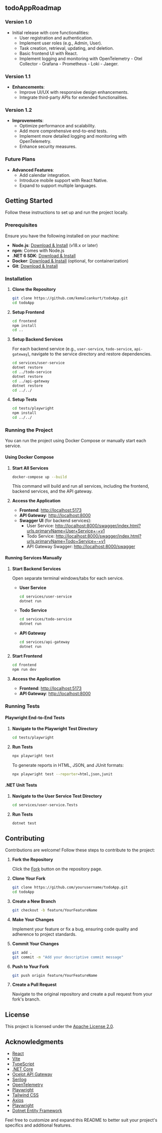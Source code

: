 ## todoAppRoadmap

### Version 1.0

- Initial release with core functionalities:
  - User registration and authentication.
  - Implement user roles (e.g., Admin, User).
  - Task creation, retrieval, updating, and deletion.
  - Basic frontend UI with React.
  - Implement logging and monitoring with OpenTelemetry - Otel Collector - Grafana - Prometheus - Loki - Jaeger.

### Version 1.1

- **Enhancements**:
  - Improve UI/UX with responsive design enhancements.
  - Integrate third-party APIs for extended functionalities.

### Version 1.2

- **Improvements**:
  - Optimize performance and scalability.
  - Add more comprehensive end-to-end tests.
  - Implement more detailed logging and monitoring with OpenTelemetry.
  - Enhance security measures.

### Future Plans

- **Advanced Features**:
  - Add calendar integration.
  - Introduce mobile support with React Native.
  - Expand to support multiple languages.

## Getting Started

Follow these instructions to set up and run the project locally.

### Prerequisites

Ensure you have the following installed on your machine:

- **Node.js**: [Download & Install](https://nodejs.org/) (v18.x or later)
- **npm**: Comes with Node.js
- **.NET 6 SDK**: [Download & Install](https://dotnet.microsoft.com/download/dotnet/6.0)
- **Docker**: [Download & Install](https://www.docker.com/get-started) (optional, for containerization)
- **Git**: [Download & Install](https://git-scm.com/downloads)

### Installation

1. **Clone the Repository**

   ```bash
   git clone https://github.com/kemalcankurt/todoApp.git
   cd todoApp
   ```

2. **Setup Frontend**

   ```bash
   cd frontend
   npm install
   cd ..
   ```

3. **Setup Backend Services**

   For each backend service (e.g., `user-service`, `todo-service`, `api-gateway`), navigate to the service directory and restore dependencies.

   ```bash
   cd services/user-service
   dotnet restore
   cd ../todo-service
   dotnet restore
   cd ../api-gateway
   dotnet restore
   cd ../../
   ```

4. **Setup Tests**

   ```bash
   cd tests/playwright
   npm install
   cd ../../
   ```

### Running the Project

You can run the project using Docker Compose or manually start each service.

#### Using Docker Compose

1. **Start All Services**

   ```bash
   docker-compose up --build
   ```

   This command will build and run all services, including the frontend, backend services, and the API gateway.

2. **Access the Application**

   - **Frontend**: [http://localhost:5173](http://localhost:5173)
   - **API Gateway**: [http://localhost:8000](http://localhost:8000)
   - **Swagger UI** (for backend services):
     - User Service: [http://localhost:8000/swagger/index.html?urls.primaryName=User+Service+-+v1](http://localhost:8000/swagger/index.html?urls.primaryName=User+Service+-+v1)
     - Todo Service: [http://localhost:8000/swagger/index.html?urls.primaryName=Todo+Service+-+v1](http://localhost:8000/swagger/index.html?urls.primaryName=Todo+Service+-+v1)
     - API Gateway Swagger: [http://localhost:8000/swagger](http://localhost:8000/swagger)

#### Running Services Manually

1. **Start Backend Services**

   Open separate terminal windows/tabs for each service.

   - **User Service**

     ```bash
     cd services/user-service
     dotnet run
     ```

   - **Todo Service**

     ```bash
     cd services/todo-service
     dotnet run
     ```

   - **API Gateway**

     ```bash
     cd services/api-gateway
     dotnet run
     ```

2. **Start Frontend**

   ```bash
   cd frontend
   npm run dev
   ```

3. **Access the Application**

   - **Frontend**: [http://localhost:5173](http://localhost:5173)
   - **API Gateway**: [http://localhost:8000](http://localhost:8000)

### Running Tests

#### Playwright End-to-End Tests

1. **Navigate to the Playwright Test Directory**

   ```bash
   cd tests/playwright
   ```

2. **Run Tests**

   ```bash
   npx playwright test
   ```

   To generate reports in HTML, JSON, and JUnit formats:

   ```bash
   npx playwright test --reporter=html,json,junit
   ```

#### .NET Unit Tests

1. **Navigate to the User Service Test Directory**

   ```bash
   cd services/user-service.Tests
   ```

2. **Run Tests**

   ```bash
   dotnet test
   ```

## Contributing

Contributions are welcome! Follow these steps to contribute to the project:

1. **Fork the Repository**

   Click the [Fork](https://github.com/kemalcankurt/todoApp/fork) button on the repository page.

2. **Clone Your Fork**

   ```bash
   git clone https://github.com/yourusername/todoApp.git
   cd todoApp
   ```

3. **Create a New Branch**

   ```bash
   git checkout -b feature/YourFeatureName
   ```

4. **Make Your Changes**

   Implement your feature or fix a bug, ensuring code quality and adherence to project standards.

5. **Commit Your Changes**

   ```bash
   git add .
   git commit -m "Add your descriptive commit message"
   ```

6. **Push to Your Fork**

   ```bash
   git push origin feature/YourFeatureName
   ```

7. **Create a Pull Request**

   Navigate to the original repository and create a pull request from your fork's branch.

## License

This project is licensed under the [Apache License 2.0](LICENSE).

## Acknowledgments

- [React](https://reactjs.org/)
- [Vite](https://vitejs.dev/)
- [TypeScript](https://www.typescriptlang.org/)
- [.NET Core](https://dotnet.microsoft.com/)
- [Ocelot API Gateway](https://ocelot.readthedocs.io/)
- [Serilog](https://serilog.net/)
- [OpenTelemetry](https://opentelemetry.io/)
- [Playwright](https://playwright.dev/)
- [Tailwind CSS](https://tailwindcss.com/)
- [Axios](https://axios-http.com/)
- [Playwright](https://playwright.dev/)
- [Dotnet Entity Framework](https://learn.microsoft.com/en-us/ef/)

Feel free to customize and expand this README to better suit your project's specifics and additional features.
